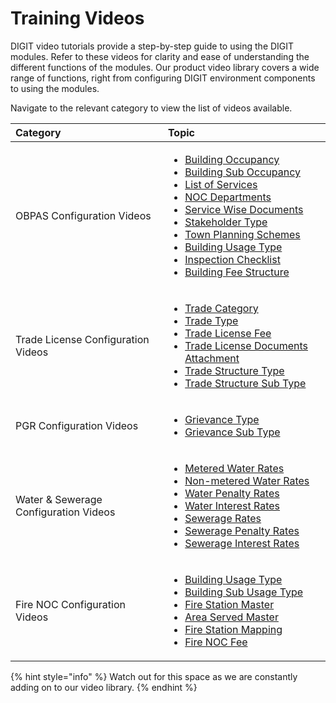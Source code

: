 # Training Videos

DIGIT video tutorials provide a step-by-step guide to using the DIGIT modules. Refer to these videos for clarity and ease of understanding the different functions of the modules. Our product video library covers a wide range of functions, right from configuring DIGIT environment components to using the modules.

Navigate to the relevant category to view the list of videos available.

<table>
  <thead>
    <tr>
      <th style="text-align:left"><b>Category</b>
      </th>
      <th style="text-align:left"><b>Topic</b>
      </th>
    </tr>
  </thead>
  <tbody>
    <tr>
      <td style="text-align:left">OBPAS Configuration Videos</td>
      <td style="text-align:left">
        <ul>
          <li><a href="https://youtu.be/2vmgQf6_3NU">Building Occupancy</a>
          </li>
          <li><a href="https://youtu.be/cgquixYUrfM">Building Sub Occupancy</a>
          </li>
          <li><a href="https://youtu.be/XkpI4kKUAaA">List of Services</a>
          </li>
          <li><a href="https://youtu.be/Xrzc7d7rHZ4">NOC Departments</a>
          </li>
          <li><a href="https://youtu.be/vf7vya3om2k">Service Wise Documents</a>
          </li>
          <li><a href="https://youtu.be/eZI92E3cl3c">Stakeholder Type</a>
          </li>
          <li><a href="https://youtu.be/5zJMTcCp9uU">Town Planning Schemes</a>
          </li>
          <li><a href="https://youtu.be/EfQRS-202Nc">Building Usage Type</a>
          </li>
          <li><a href="https://youtu.be/6AWmf0HjMbA">Inspection Checklist</a>
          </li>
          <li> <a href="https://youtu.be/caOX8p8E7d8">Building Fee Structure</a>
          </li>
        </ul>
      </td>
    </tr>
    <tr>
      <td style="text-align:left">Trade License Configuration Videos</td>
      <td style="text-align:left">
        <ul>
          <li><a href="https://youtu.be/klnYNgSXH4I">Trade Category</a>
          </li>
          <li><a href="https://youtu.be/txWYTpHV6D4">Trade Type</a>
          </li>
          <li><a href="https://youtu.be/R8SAPByrkX0">Trade License Fee</a>
          </li>
          <li><a href="https://youtu.be/HxyRp6K4F7U">Trade License Documents Attachment</a>
          </li>
          <li><a href="https://youtu.be/PvfNRVuLOk0">Trade Structure Type</a>
          </li>
          <li><a href="https://youtu.be/tfcY_0YAd4M">Trade Structure Sub Type</a>
          </li>
        </ul>
      </td>
    </tr>
    <tr>
      <td style="text-align:left">PGR Configuration Videos</td>
      <td style="text-align:left">
        <ul>
          <li><a href="https://youtu.be/7ggAkezdly4">Grievance Type</a>
          </li>
          <li><a href="https://youtu.be/4tFAKJpPmug">Grievance Sub Type</a>
          </li>
        </ul>
      </td>
    </tr>
    <tr>
      <td style="text-align:left">Water &amp; Sewerage Configuration Videos</td>
      <td style="text-align:left">
        <ul>
          <li><a href="https://youtu.be/UlEFRhaEyt0">Metered Water Rates</a>
          </li>
          <li><a href="https://youtu.be/XJdCZiGeKjI">Non-metered Water Rates</a>
          </li>
          <li><a href="https://youtu.be/TovREjIrsMk">Water Penalty Rates</a>
          </li>
          <li><a href="https://youtu.be/vUwhGIKGq_4">Water Interest Rates</a>
          </li>
          <li><a href="https://youtu.be/S7OeCAW3ohk">Sewerage Rates</a>
          </li>
          <li><a href="https://youtu.be/y20kvt33n7E">Sewerage Penalty Rates</a>
          </li>
          <li><a href="https://youtu.be/TWpgk0ChU68">Sewerage Interest Rates</a>
          </li>
        </ul>
      </td>
    </tr>
    <tr>
      <td style="text-align:left">Fire NOC Configuration Videos</td>
      <td style="text-align:left">
        <ul>
          <li><a href="https://youtu.be/jI0G_lx8DSQ">Building Usage Type</a>
          </li>
          <li><a href="https://youtu.be/I7U6_0kQrkY">Building Sub Usage Type</a>
          </li>
          <li><a href="https://youtu.be/WPgGtw3MQtw">Fire Station Master</a>
          </li>
          <li><a href="https://youtu.be/CwPW5Dk4FU0">Area Served Master</a>
          </li>
          <li><a href="https://youtu.be/h1rW-LoN9sg">Fire Station Mapping</a>
          </li>
          <li><a href="https://youtu.be/ftNOcZF2IyU">Fire NOC Fee</a>
          </li>
        </ul>
      </td>
    </tr>
  </tbody>
</table>

{% hint style="info" %}
Watch out for this space as we are constantly adding on to our video library.
{% endhint %}

